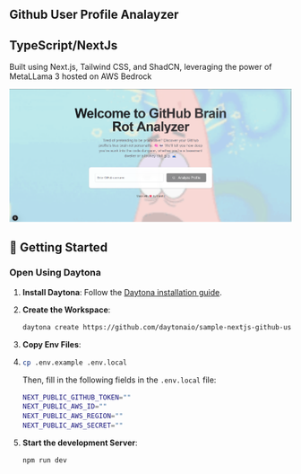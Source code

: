## Github User Profile Analayzer

## TypeScript/NextJs

Built using Next.js, Tailwind CSS, and ShadCN, leveraging the power of MetaLLama 3 hosted on AWS Bedrock

![alt text](image.png)

## 🚀 Getting Started  

### Open Using Daytona  

1. **Install Daytona**: Follow the [Daytona installation guide](https://www.daytona.io/docs/installation/installation/).  
2. **Create the Workspace**:  
   ```bash  
   daytona create https://github.com/daytonaio/sample-nextjs-github-user-insights
   ```  
3. **Copy Env Files**:
4. ```bash
   cp .env.example .env.local
   ```

   Then, fill in the following fields in the `.env.local` file:

   ```bash
   NEXT_PUBLIC_GITHUB_TOKEN=""
   NEXT_PUBLIC_AWS_ID=""
   NEXT_PUBLIC_AWS_REGION=""
   NEXT_PUBLIC_AWS_SECRET=""
   ```
5. **Start the development Server**:
   ```bash
   npm run dev
   ```
